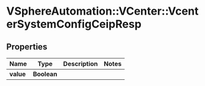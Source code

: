 # VSphereAutomation::VCenter::VcenterSystemConfigCeipResp

## Properties
Name | Type | Description | Notes
------------ | ------------- | ------------- | -------------
**value** | **Boolean** |  | 


